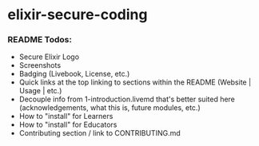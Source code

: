 # elixir-secure-coding

### README Todos:
- Secure Elixir Logo
- Screenshots
- Badging (Livebook, License, etc.)
- Quick links at the top linking to sections within the README (Website | Usage | etc.)
- Decouple info from 1-introduction.livemd that's better suited here (acknowledgements, what this is, future modules, etc.)
- How to "install" for Learners
- How to "install" for Educators
- Contributing section / link to CONTRIBUTING.md
